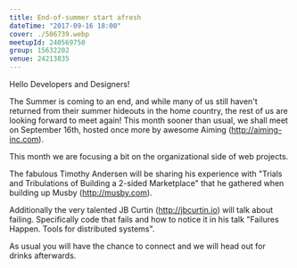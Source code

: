 ```yaml
---
title: End-of-summer start afresh
dateTime: "2017-09-16 18:00"
cover: ./506739.webp
meetupId: 240569750
group: 15632202
venue: 24213835
---
```


Hello Developers and Designers!

The Summer is coming to an end, and while many of us still haven't returned from their summer hideouts in the home country, the rest of us are looking forward to meet again! This month sooner than usual, we shall meet on September 16th, hosted once more by awesome Aiming (http://aiming-inc.com).

This month we are focusing a bit on the organizational side of web projects.

The fabulous Timothy Andersen will be sharing his experience with "Trials and Tribulations of Building a 2-sided Marketplace" that he gathered when building up Musby (http://musby.com).

Additionally the very talented JB Curtin (http://jbcurtin.io) will talk about failing. Specifically code that fails and how to notice it in his talk "Failures Happen. Tools for distributed systems".

As usual you will have the chance to connect and we will head out for drinks afterwards.
